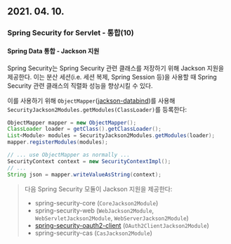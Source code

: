 ## 2021. 04. 10.

### Spring Security for Servlet - 통합(10)

#### Spring Data 통합 - Jackson 지원

Spring Security는 Spring Security  관련 클래스를 저장하기 위해 Jackson 지원을 제공한다. 이는 분산 세션(i.e. 세션 복제, Spring Session 등)을 사용할 때 Spring Security 관련 클래스의 직렬화 성능을 향상시킬 수 있다.

이를 사용하기 위해 `ObjectMapper`([jackson-databind][jackson-databind])를 사용해 `SecurityJackson2Modules.getModules(ClassLoader)`를 등록한다:

```java
ObjectMapper mapper = new ObjectMapper();
ClassLoader loader = getClass().getClassLoader();
List<Module> modules = SecurityJackson2Modules.getModules(loader);
mapper.registerModules(modules);

// ... use ObjectMapper as normally ...
SecurityContext context = new SecurityContextImpl();
// ...
String json = mapper.writeValueAsString(context);
```

> 다음 Spring Security 모듈이 Jackson 지원을 제공한다:
>
> - spring-security-core (`CoreJackson2Module`)
> - spring-security-web (`WebJackson2Module`, `WebServletJackson2Module`, `WebServerJackson2Module`)
> - [spring-security-oauth2-client](https://docs.spring.io/spring-security/site/docs/5.4.1/reference/html5/#oauth2client) (`OAuth2ClientJackson2Module`)
> - spring-security-cas (`CasJackson2Module`)





[jackson-databind]: https://github.com/FasterXML/jackson-databind